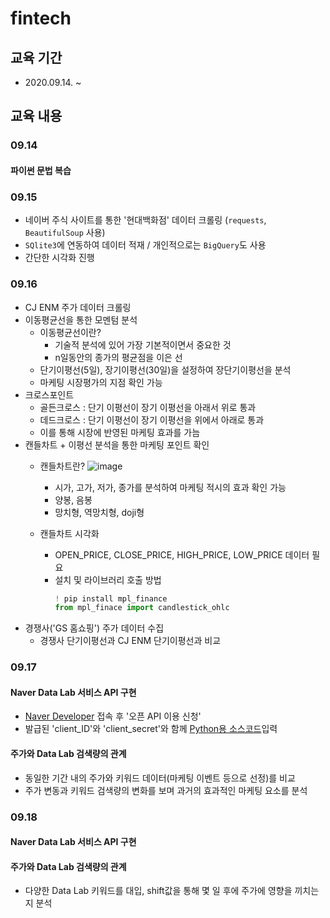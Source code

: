 # fintech
## 교육 기간
- 2020.09.14. ~

## 교육 내용
### 09.14
#### 파이썬 문법 복습

### 09.15
- 네이버 주식 사이트를 통한 '현대백화점' 데이터 크롤링 (`requests`, `BeautifulSoup` 사용)
- `SQlite3`에 연동하여 데이터 적재 / 개인적으로는 `BigQuery`도 사용
- 간단한 시각화 진행

### 09.16
- CJ ENM 주가 데이터 크롤링
- 이동평균선을 통한 모멘텀 분석
  - 이동평균선이란?
    - 기술적 분석에 있어 가장 기본적이면서 중요한 것
    - n일동안의 종가의 평균점을 이은 선
   - 단기이평선(5일), 장기이평선(30일)을 설정하여 장단기이평선을 분석
   - 마케팅 시장평가의 지점 확인 가능
- 크로스포인트
  - 골든크로스 : 단기 이평선이 장기 이평선을 아래서 위로 통과
  - 데드크로스 : 단기 이평선이 장기 이평선을 위에서 아래로 통과
  - 이를 통해 시장에 반영된 마케팅 효과를 가늠
- 캔들차트 + 이평선 분석을 통한 마케팅 포인트 확인
  - 캔들차트란?
    ![image](https://user-images.githubusercontent.com/67505208/93467231-73800800-f928-11ea-8f0d-b013295a3594.png)

    - 시가, 고가, 저가, 종가를 분석하여 마케팅 적시의 효과 확인 가능
    - 양봉, 음봉
    - 망치형, 역망치형, doji형
  - 캔들차트 시각화
    - OPEN_PRICE, CLOSE_PRICE, HIGH_PRICE, LOW_PRICE 데이터 필요
    - 설치 및 라이브러리 호출 방법
      ```python
      ! pip install mpl_finance
      from mpl_finace import candlestick_ohlc
      ```
- 경쟁사('GS 홈쇼핑') 주가 데이터 수집
  - 경쟁사 단기이평선과 CJ ENM 단기이평선과 비교

### 09.17
#### Naver Data Lab 서비스 API 구현
- [Naver Developer](https://developers.naver.com/products/datalab/) 접속 후 '오픈 API 이용 신청'
- 발급된 'client_ID'와 'client_secret'와 함께 [Python용 소스코드](https://developers.naver.com/docs/datalab/search/#python)입력
#### 주가와 Data Lab 검색량의 관계
- 동일한 기간 내의 주가와 키워드 데이터(마케팅 이벤트 등으로 선정)를 비교
- 주가 변동과 키워드 검색량의 변화를 보며 과거의 효과적인 마케팅 요소를 분석

### 09.18
#### Naver Data Lab 서비스 API 구현
#### 주가와 Data Lab 검색량의 관계
- 다양한 Data Lab 키워드를 대입, shift값을 통해 몇 일 후에 주가에 영향을 끼치는지 분석
